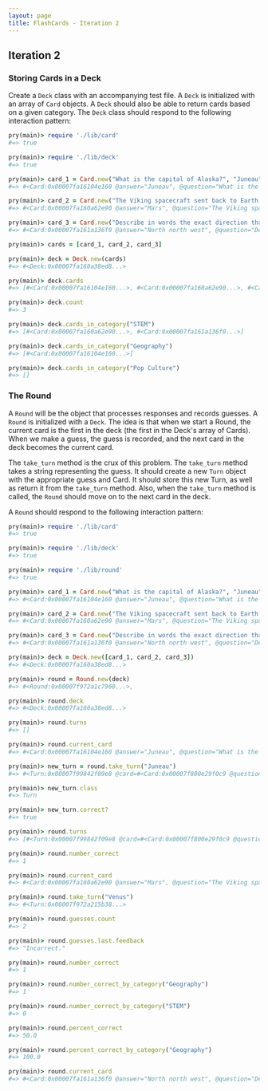 ```yaml
---
layout: page
title: FlashCards - Iteration 2
---
```


## Iteration 2

### Storing Cards in a Deck

Create a `Deck` class with an accompanying test file. A `Deck` is initialized with an array of `Card` objects. A `Deck` should also be able to return cards based on a given category. The `Deck` class should respond to the following interaction pattern:

```ruby
pry(main)> require './lib/card'
#=> true

pry(main)> require './lib/deck'
#=> true

pry(main)> card_1 = Card.new("What is the capital of Alaska?", "Juneau", "Geography")
#=> #<Card:0x00007fa16104e160 @answer="Juneau", @question="What is the capital of Alaska?", @category="Geography">

pry(main)> card_2 = Card.new("The Viking spacecraft sent back to Earth photographs and reports about the surface of which planet?", "Mars", "STEM")
#=> #<Card:0x00007fa160a62e90 @answer="Mars", @question="The Viking spacecraft sent back to Earth photographs and reports about the surface of which planet?", @category="STEM">

pry(main)> card_3 = Card.new("Describe in words the exact direction that is 697.5° clockwise from due north?", "North north west", "STEM")
#=> #<Card:0x00007fa161a136f0 @answer="North north west", @question="Describe in words the exact direction that is 697.5° clockwise from due north?", @category="STEM">

pry(main)> cards = [card_1, card_2, card_3]

pry(main)> deck = Deck.new(cards)
#=> #<Deck:0x00007fa160a38ed8...>

pry(main)> deck.cards
#=> [#<Card:0x00007fa16104e160...>, #<Card:0x00007fa160a62e90...>, #<Card:0x00007fa161a136f0...>]

pry(main)> deck.count
#=> 3

pry(main)> deck.cards_in_category("STEM")
#=> [#<Card:0x00007fa160a62e90...>, #<Card:0x00007fa161a136f0...>]

pry(main)> deck.cards_in_category("Geography")
#=> [#<Card:0x00007fa16104e160...>]

pry(main)> deck.cards_in_category("Pop Culture")
#=> []
```

### The Round

A `Round` will be the object that processes responses and records guesses. A `Round` is initialized with a `Deck`. The idea is that when we start a Round, the current card is the first in the deck (the first in the Deck's array of Cards). When we make a guess, the guess is recorded, and the next card in the deck becomes the current card.

The `take_turn` method is the crux of this problem. The `take_turn` method takes a string representing the guess. It should create a new `Turn` object with the appropriate guess and Card. It should store this new Turn, as well as return it from the `take_turn` method. Also, when the `take_turn` method is called, the `Round` should move on to the next card in the deck.

A `Round` should respond to the following interaction pattern:

```ruby
pry(main)> require './lib/card'
#=> true

pry(main)> require './lib/deck'
#=> true

pry(main)> require './lib/round'
#=> true

pry(main)> card_1 = Card.new("What is the capital of Alaska?", "Juneau", "Geography")
#=> #<Card:0x00007fa16104e160 @answer="Juneau", @question="What is the capital of Alaska?", @category="Geography">

pry(main)> card_2 = Card.new("The Viking spacecraft sent back to Earth photographs and reports about the surface of which planet?", "Mars", "STEM")
#=> #<Card:0x00007fa160a62e90 @answer="Mars", @question="The Viking spacecraft sent back to Earth photographs and reports about the surface of which planet?", @category="STEM">

pry(main)> card_3 = Card.new("Describe in words the exact direction that is 697.5° clockwise from due north?", "North north west", "STEM")
#=> #<Card:0x00007fa161a136f0 @answer="North north west", @question="Describe in words the exact direction that is 697.5° clockwise from due north?", @category="STEM">

pry(main)> deck = Deck.new([card_1, card_2, card_3])
#=> #<Deck:0x00007fa160a38ed8...>

pry(main)> round = Round.new(deck)
#=> #<Round:0x00007f972a1c7960...>,

pry(main)> round.deck
#=> #<Deck:0x00007fa160a38ed8...>

pry(main)> round.turns
#=> []

pry(main)> round.current_card
#=> #<Card:0x00007fa16104e160 @answer="Juneau", @question="What is the capital of Alaska?">

pry(main)> new_turn = round.take_turn("Juneau")
#=> #<Turn:0x00007f99842f09e8 @card=#<Card:0x00007f800e29f0c9 @question=""What is the capital of Alaska?", @answer="Juneau", @category="Geography">, @guess="Juneau">

pry(main)> new_turn.class
#=> Turn

pry(main)> new_turn.correct?
#=> true

pry(main)> round.turns
#=> [#<Turn:0x00007f99842f09e8 @card=#<Card:0x00007f800e29f0c9 @question=""What is the capital of Alaska?", @answer="Juneau", @category="Geography">, @guess="Juneau">]

pry(main)> round.number_correct
#=> 1

pry(main)> round.current_card
#=> #<Card:0x00007fa160a62e90 @answer="Mars", @question="The Viking spacecraft sent back to Earth photographs and reports about the surface of which planet?", @category="STEM">

pry(main)> round.take_turn("Venus")
#=> #<Turn:0x00007f972a215b38...>

pry(main)> round.guesses.count
#=> 2

pry(main)> round.guesses.last.feedback
#=> "Incorrect."

pry(main)> round.number_correct
#=> 1

pry(main)> round.number_correct_by_category("Geography")
#=> 1

pry(main)> round.number_correct_by_category("STEM")
#=> 0

pry(main)> round.percent_correct
#=> 50.0

pry(main)> round.percent_correct_by_category("Geography")
#=> 100.0

pry(main)> round.current_card
#=> #<Card:0x00007fa161a136f0 @answer="North north west", @question="Describe in words the exact direction that is 697.5° clockwise from due north?", @category="STEM">
```

